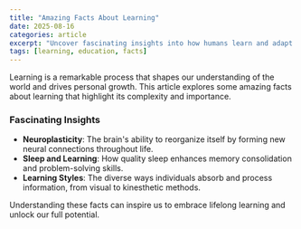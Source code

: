 ```yaml
---
title: "Amazing Facts About Learning"
date: 2025-08-16
categories: article
excerpt: "Uncover fascinating insights into how humans learn and adapt."
tags: [learning, education, facts]
---
```


Learning is a remarkable process that shapes our understanding of the world and drives personal growth. This article explores some amazing facts about learning that highlight its complexity and importance.

### Fascinating Insights
- **Neuroplasticity**: The brain's ability to reorganize itself by forming new neural connections throughout life.
- **Sleep and Learning**: How quality sleep enhances memory consolidation and problem-solving skills.
- **Learning Styles**: The diverse ways individuals absorb and process information, from visual to kinesthetic methods.

Understanding these facts can inspire us to embrace lifelong learning and unlock our full potential.

